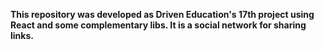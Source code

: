 **This repository was developed as Driven Education's 17th project using React and some complementary libs. It is a social network for sharing links.**